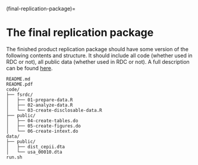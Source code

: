 (final-replication-package)=
# The final replication package

The finished product replication package should have some version of the following contents and structure. It should include all code (whether used in RDC or not), all public data (whether used in RDC or not). A full description can be found [here](https://social-science-data-editors.github.io/template_README/).

```text
README.md
README.pdf
code/
├── fsrdc/
│   ├── 01-prepare-data.R
│   ├── 02-analyze-data.R
│   └── 03-create-disclosable-data.R
├── public/
│   ├── 04-create-tables.do
│   ├── 05-create-figures.do
│   └── 06-create-intext.do
data/
├── public/
│   ├── dist_cepii.dta
│   └── usa_00010.dta
run.sh
```

